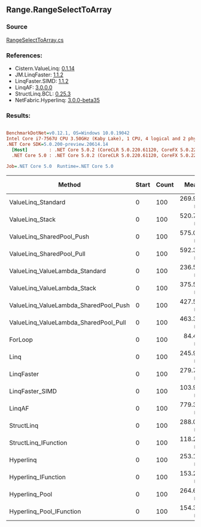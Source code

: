 ﻿## Range.RangeSelectToArray

### Source
[RangeSelectToArray.cs](../LinqBenchmarks/Range/RangeSelectToArray.cs)

### References:
- Cistern.ValueLinq: [0.1.14](https://www.nuget.org/packages/Cistern.ValueLinq/0.1.14)
- JM.LinqFaster: [1.1.2](https://www.nuget.org/packages/JM.LinqFaster/1.1.2)
- LinqFaster.SIMD: [1.1.2](https://www.nuget.org/packages/LinqFaster.SIMD/1.0.3)
- LinqAF: [3.0.0.0](https://www.nuget.org/packages/LinqAF/3.0.0.0)
- StructLinq.BCL: [0.25.3](https://www.nuget.org/packages/StructLinq.BCL/0.25.3)
- NetFabric.Hyperlinq: [3.0.0-beta35](https://www.nuget.org/packages/NetFabric.Hyperlinq/3.0.0-beta35)

### Results:
``` ini

BenchmarkDotNet=v0.12.1, OS=Windows 10.0.19042
Intel Core i7-7567U CPU 3.50GHz (Kaby Lake), 1 CPU, 4 logical and 2 physical cores
.NET Core SDK=5.0.200-preview.20614.14
  [Host]        : .NET Core 5.0.2 (CoreCLR 5.0.220.61120, CoreFX 5.0.220.61120), X64 RyuJIT
  .NET Core 5.0 : .NET Core 5.0.2 (CoreCLR 5.0.220.61120, CoreFX 5.0.220.61120), X64 RyuJIT

Job=.NET Core 5.0  Runtime=.NET Core 5.0  

```
|                                Method | Start | Count |      Mean |    Error |    StdDev |    Median | Ratio | RatioSD |  Gen 0 | Gen 1 | Gen 2 | Allocated |
|-------------------------------------- |------ |------ |----------:|---------:|----------:|----------:|------:|--------:|-------:|------:|------:|----------:|
|                    ValueLinq_Standard |     0 |   100 | 269.91 ns | 1.235 ns |  1.095 ns | 270.04 ns |  3.20 |    0.03 | 0.2027 |     - |     - |     424 B |
|                       ValueLinq_Stack |     0 |   100 | 520.76 ns | 1.656 ns |  1.468 ns | 520.61 ns |  6.16 |    0.04 | 0.3166 |     - |     - |     664 B |
|             ValueLinq_SharedPool_Push |     0 |   100 | 575.04 ns | 2.818 ns |  2.353 ns | 574.10 ns |  6.80 |    0.05 | 0.2022 |     - |     - |     424 B |
|             ValueLinq_SharedPool_Pull |     0 |   100 | 592.36 ns | 2.204 ns |  2.062 ns | 591.93 ns |  7.01 |    0.05 | 0.2022 |     - |     - |     424 B |
|        ValueLinq_ValueLambda_Standard |     0 |   100 | 236.56 ns | 0.828 ns |  0.774 ns | 236.48 ns |  2.80 |    0.02 | 0.2027 |     - |     - |     424 B |
|           ValueLinq_ValueLambda_Stack |     0 |   100 | 375.52 ns | 1.292 ns |  1.079 ns | 375.60 ns |  4.44 |    0.03 | 0.3171 |     - |     - |     664 B |
| ValueLinq_ValueLambda_SharedPool_Push |     0 |   100 | 427.54 ns | 1.242 ns |  1.101 ns | 427.61 ns |  5.06 |    0.04 | 0.2027 |     - |     - |     424 B |
| ValueLinq_ValueLambda_SharedPool_Pull |     0 |   100 | 463.39 ns | 3.996 ns |  3.542 ns | 462.13 ns |  5.49 |    0.04 | 0.2027 |     - |     - |     424 B |
|                               ForLoop |     0 |   100 |  84.48 ns | 0.579 ns |  0.513 ns |  84.48 ns |  1.00 |    0.00 | 0.2027 |     - |     - |     424 B |
|                                  Linq |     0 |   100 | 245.98 ns | 1.217 ns |  1.079 ns | 245.79 ns |  2.91 |    0.02 | 0.2446 |     - |     - |     512 B |
|                            LinqFaster |     0 |   100 | 279.74 ns | 1.385 ns |  1.228 ns | 279.98 ns |  3.31 |    0.03 | 0.4053 |     - |     - |     848 B |
|                       LinqFaster_SIMD |     0 |   100 | 103.90 ns | 0.488 ns |  0.432 ns | 103.83 ns |  1.23 |    0.01 | 0.4054 |     - |     - |     848 B |
|                                LinqAF |     0 |   100 | 779.30 ns | 5.757 ns |  5.103 ns | 779.18 ns |  9.23 |    0.09 | 0.7534 |     - |     - |    1576 B |
|                            StructLinq |     0 |   100 | 288.03 ns | 7.651 ns | 21.952 ns | 282.86 ns |  3.21 |    0.15 | 0.2294 |     - |     - |     480 B |
|                  StructLinq_IFunction |     0 |   100 | 118.28 ns | 5.009 ns | 14.770 ns | 112.51 ns |  1.66 |    0.12 | 0.2027 |     - |     - |     424 B |
|                             Hyperlinq |     0 |   100 | 253.17 ns | 4.062 ns |  3.601 ns | 253.62 ns |  3.00 |    0.05 | 0.2027 |     - |     - |     424 B |
|                   Hyperlinq_IFunction |     0 |   100 | 153.28 ns | 2.051 ns |  1.713 ns | 152.87 ns |  1.81 |    0.02 | 0.2027 |     - |     - |     424 B |
|                        Hyperlinq_Pool |     0 |   100 | 264.62 ns | 4.812 ns | 10.662 ns | 259.25 ns |  3.33 |    0.11 | 0.0267 |     - |     - |      56 B |
|              Hyperlinq_Pool_IFunction |     0 |   100 | 154.32 ns | 0.419 ns |  0.372 ns | 154.32 ns |  1.83 |    0.01 | 0.0267 |     - |     - |      56 B |
